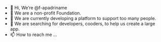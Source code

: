- 👋 Hi, We’re  @f-apadriname
- 👀 We are a non-profit Foundation.
- 🌱 We are currently developing a platform to support too many people.
- 💞️ We are searching for developers, cooders, to help us create a large app.
- 📫 How to reach me ...

<!---
f-apadriname/f-apadriname is a ✨ special ✨ repository because its `README.md` (this file) appears on your GitHub profile.
You can click the Preview link to take a look at your changes.
--->
